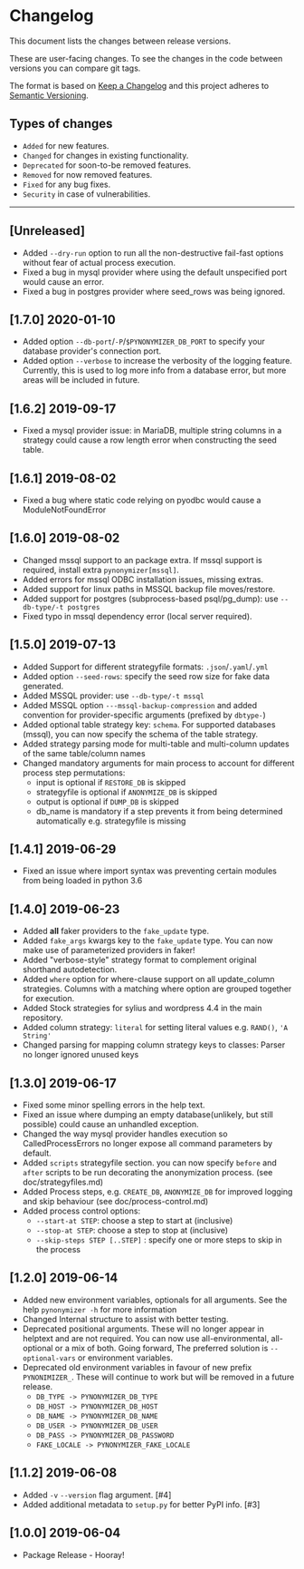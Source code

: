 # Changelog
This document lists the changes between release versions.

These are user-facing changes. To see the changes in the code between versions you can compare git tags.

The format is based on [Keep a Changelog](http://keepachangelog.com/en/1.0.0/)
and this project adheres to [Semantic Versioning](http://semver.org/spec/v2.0.0.html).

## Types of changes
  * `Added` for new features.
  * `Changed` for changes in existing functionality.
  * `Deprecated` for soon-to-be removed features.
  * `Removed` for now removed features.
  * `Fixed` for any bug fixes.
  * `Security` in case of vulnerabilities.

  -------------------------------------------------------------------
## [Unreleased]
- Added `--dry-run` option to run all the non-destructive fail-fast options without fear of actual process execution.
- Fixed a bug in mysql provider where using the default unspecified port would cause an error.
- Fixed a bug in postgres provider where seed_rows was being ignored.

## [1.7.0] 2020-01-10
- Added option `--db-port`/`-P`/`$PYNONYMIZER_DB_PORT` to specify your database provider's connection port.
- Added option `--verbose` to increase the verbosity of the logging feature. Currently, this is used to log more info 
  from a database error, but more areas will be included in future.

## [1.6.2] 2019-09-17
- Fixed a mysql provider issue: in MariaDB, multiple string columns in a strategy could cause a row length error when constructing the seed table.

## [1.6.1] 2019-08-02
- Fixed a bug where static code relying on pyodbc would cause a ModuleNotFoundError

## [1.6.0] 2019-08-02
- Changed mssql support to an package extra. If mssql support is required, install extra `pynonymizer[mssql]`.
- Added errors for mssql ODBC installation issues, missing extras.
- Added support for linux paths in MSSQL backup file moves/restore.
- Added support for postgres (subprocess-based psql/pg_dump): use `--db-type/-t postgres`
- Fixed typo in mssql dependency error (local server required).

## [1.5.0] 2019-07-13
- Added Support for different strategyfile formats: `.json`/`.yaml`/`.yml`
- Added option `--seed-rows`: specify the seed row size for fake data generated.
- Added MSSQL provider: use `--db-type/-t mssql`
- Added MSSQL option `---mssql-backup-compression` and added convention for provider-specific arguments (prefixed by `dbtype-`)
- Added optional table strategy key: `schema`. For supported databases (mssql), you can now specify the schema of the table strategy.
- Added strategy parsing mode for multi-table and multi-column updates of the same table/column names
- Changed mandatory arguments for main process to account for different process step permutations:
    - input is optional if `RESTORE_DB` is skipped
    - strategyfile is optional if `ANONYMIZE_DB` is skipped
    - output is optional if `DUMP_DB` is skipped
    - db_name is mandatory if a step prevents it from being determined automatically e.g. strategyfile is missing

## [1.4.1] 2019-06-29
 - Fixed an issue where import syntax was preventing certain modules from being loaded in python 3.6

## [1.4.0] 2019-06-23
- Added **all** faker providers to the `fake_update` type.
- Added `fake_args` kwargs key to the `fake_update` type. You can now make use of parameterized providers in faker!
- Added "verbose-style" strategy format to complement original shorthand autodetection.
- Added `where` option for where-clause support on all update_column strategies. Columns with a matching where option are grouped together for execution.
- Added Stock strategies for sylius and wordpress 4.4 in the main repository.
- Added column strategy: `literal` for setting literal values e.g. `RAND()`, `'A String'`
- Changed parsing for mapping column strategy keys to classes: Parser no longer ignored unused keys


## [1.3.0] 2019-06-17
- Fixed some minor spelling errors in the help text.
- Fixed an issue where dumping an empty database(unlikely, but still possible) could cause an unhandled exception.
- Changed the way mysql provider handles execution so CalledProcessErrors no longer expose all command parameters by default.
- Added `scripts` strategyfile section. you can now specify `before` and `after` scripts to be run decorating the anonymization process. (see doc/strategyfiles.md)
- Added Process steps, e.g. `CREATE_DB`, `ANONYMIZE_DB` for improved logging and skip behaviour (see doc/process-control.md)
- Added process control options:
    - `--start-at STEP`: choose a step to start at (inclusive)
    - `--stop-at STEP`: choose a step to stop at (inclusive)
    - `--skip-steps STEP [..STEP]` : specify one or more steps to skip in the process

## [1.2.0] 2019-06-14
 - Added new environment variables, optionals for all arguments. See the help `pynonymizer -h` for more information
 - Changed Internal structure to assist with better testing.
 - Deprecated positional arguments. These will no longer appear in helptext and are not required. You can now use all-environmental, all-optional or a mix of both.
 Going forward, The preferred solution is `--optional-vars` or environment variables.
 - Deprecated old environment variables in favour of new prefix `PYNONIMIZER_`.
 These will continue to work but will be removed in a future release.
    - `DB_TYPE -> PYNONYMIZER_DB_TYPE`
    - `DB_HOST -> PYNONYMIZER_DB_HOST`
    - `DB_NAME -> PYNONYMIZER_DB_NAME`
    - `DB_USER -> PYNONYMIZER_DB_USER`
    - `DB_PASS -> PYNONYMIZER_DB_PASSWORD`
    - `FAKE_LOCALE -> PYNONYMIZER_FAKE_LOCALE`

## [1.1.2] 2019-06-08
 - Added `-v` `--version` flag argument. [#4]
 - Added additional metadata to `setup.py` for better PyPI info. [#3]

## [1.0.0] 2019-06-04
 - Package Release - Hooray!
